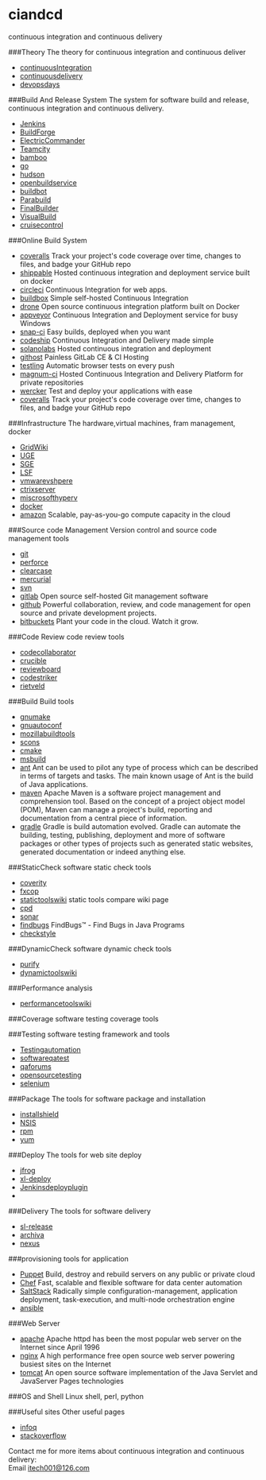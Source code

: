 ciandcd
=======
continuous integration and continuous delivery

###Theory
The theory for continuous integration and continuous deliver
- [continuousIntegration](http://martinfowler.com/articles/continuousIntegration.html)  
- [continuousdelivery](http://continuousdelivery.com)  
- [devopsdays](http://www.devopsdays.org)  

###Build And Release System
The system for software build and release, continuous integration and continuous delivery.
- [Jenkins](http://jenkins-ci.org)  
- [BuildForge](https://jazz.net/downloads/rational-build-forge)  
- [ElectricCommander](http://www.electric-cloud.com/products/electriccommander.php)  
- [Teamcity](http://www.jetbrains.com/teamcity/index.html)  
- [bamboo](https://www.atlassian.com/software/bamboo)  
- [go](http://www.go.cd)  
- [hudson](http://hudson-ci.org)  
- [openbuildservice](http://openbuildservice.org)  
- [buildbot](http://trac.buildbot.net)   
- [Parabuild](http://www.viewtier.com/index.htm)  
- [FinalBuilder](https://www.finalbuilder.com/)  
- [VisualBuild](http://www.kinook.com/VisBuildPro)  
- [cruisecontrol](http://www.cruisecontrolnet.org)  

###Online Build System
- [coveralls](https://coveralls.io)  Track your project's code coverage over time, changes to files, and badge your GitHub repo
- [shippable](https://www.shippable.com)  Hosted continuous integration and deployment service built on docker  
- [circleci](https://circleci.com)  Continuous Integration for web apps.  
- [buildbox](https://buildbox.io)  Simple self-hosted Continuous Integration
- [drone](https://drone.io) Open source continuous integration platform built on Docker
- [appveyor](http://www.appveyor.com)  Continuous Integration and Deployment service for busy Windows 
- [snap-ci](https://snap-ci.com) Easy builds, deployed when you want   
- [codeship](https://codeship.com)  Continuous Integration and Delivery made simple
- [solanolabs](https://www.solanolabs.com)  Hosted continuous integration and deployment  
- [githost](https://githost.io)  Painless GitLab CE & CI Hosting
- [testling](https://ci.testling.com) Automatic browser tests on every push  
- [magnum-ci](https://magnum-ci.com)  Hosted Continuous Integration and Delivery Platform for private repositories  
- [wercker](http://wercker.com)  Test and deploy your applications with ease  
- [coveralls](https://coveralls.io)  Track your project's code coverage over time, changes to files, and badge your GitHub repo

###Infrastructure
The hardware,virtual machines, fram management, docker
- [GridWiki](http://wiki.gridengine.info/wiki/index.php/Main_Page)  
- [UGE](http://www.univa.com)  
- [SGE](gridscheduler.sourceforge.net)  
- [LSF](http://www-03.ibm.com/systems/platformcomputing/products/lsf)  
- [vmwarevshpere](http://www.vmware.com/products/vsphere)  
- [ctrixserver](http://www.citrix.com/products/xenserver/overview.html)  
- [miscrosofthyperv]()  
- [docker](https://www.docker.com) 
- [amazon](http://aws.amazon.com/ec2) Scalable, pay-as-you-go compute capacity in the cloud  

###Source code Management
Version control and source code management tools
- [git](http://git-scm.com)  
- [perforce](http://www.perforce.com)  
- [clearcase]()  
- [mercurial](http://mercurial.selenic.com)  
- [svn](http://subversion.apache.org)  
- [gitlab](https://www.gitlab.com)  Open source self-hosted Git management software  
- [github](https://github.com)  Powerful collaboration, review, and code management for open source and private development projects.
- [bitbuckets](https://bitbucket.org)  Plant your code in the cloud. Watch it grow.

###Code Review
code review tools
- [codecollaborator](http://smartbear.com/products/software-development/code-review) 
- [crucible](http://www.atlassian.com/software/crucible/overview)  
- [reviewboard](http://www.reviewboard.org)  
- [codestriker](http://codestriker.sourceforge.net)  
- [rietveld](http://code.google.com/p/rietveld)  

###Build
Build tools
- [gnumake](http://www.gnu.org/software/make)
- [gnuautoconf](http://www.gnu.org/software/autoconf)
- [mozillabuildtools](https://developer.mozilla.org/en-US/docs/Mozilla/Developer_guide/Build_Instructions)  
- [scons](http://www.scons.org)  
- [cmake](http://www.cmake.org)  
- [msbuild](http://msdn.microsoft.com/en-us/library/dd393574.aspx)  
- [ant](http://ant.apache.org)  Ant can be used to pilot any type of process which can be described in terms of targets and tasks. The main known usage of Ant is the build of Java applications.  
- [maven](http://maven.apache.org)  Apache Maven is a software project management and comprehension tool. Based on the concept of a project object model (POM), Maven can manage a project's build, reporting and documentation from a central piece of information.  
- [gradle](http://www.gradle.org)   Gradle is build automation evolved. Gradle can automate the building, testing, publishing, deployment and more of software packages or other types of projects such as generated static websites, generated documentation or indeed anything else.  

###StaticCheck
software static check tools
- [coverity](http://www.coverity.com/)  
- [fxcop](http://msdn.microsoft.com/en-us/library/bb429476%28VS.80%29.aspx)  
- [statictoolswiki](http://en.wikipedia.org/wiki/List_of_tools_for_static_code_analysis) static tools compare wiki page  
- [cpd](http://pmd.sourceforge.net/pmd-4.3.0/cpd.html) 
- [sonar]()  
- [findbugs](http://findbugs.sourceforge.net)  FindBugs™ - Find Bugs in Java Programs  
- [checkstyle](http://checkstyle.sourceforge.net)  

###DynamicCheck
software dynamic check tools
- [purify]()  
- [dynamictoolswiki](http://en.wikipedia.org/wiki/Dynamic_program_analysis)  

###Performance analysis
- [performancetoolswiki](http://en.wikipedia.org/wiki/List_of_performance_analysis_tools)  

###Coverage
software testing coverage tools

###Testing
software testing framework and tools
- [Testingautomation](http://en.wikipedia.org/wiki/Test_automation)  
- [softwareqatest](http://www.softwareqatest.com)  
- [qaforums](http://www.qaforums.com)  
- [opensourcetesting](http://www.opensourcetesting.org)  
- [selenium](http://www.seleniumhq.org)  

###Package
The tools for software package and installation
- [installshield](http://www.installshield.com)  
- [NSIS](http://nsis.sourceforge.net)  
- [rpm](http://rpm.org)  
- [yum](http://yum.baseurl.org)  

###Deploy
The tools for web site deploy
- [jfrog](http://www.jfrog.com)
- [xl-deploy](http://xebialabs.com/products/xl-deploy)  
- [Jenkinsdeployplugin]()   
- [](https://bintray.com)  

###Delivery
The tools for software delivery
- [sl-release](http://xebialabs.com/products/xl-release)  
- [archiva](http://archiva.apache.org/index.cgi)  
- [nexus](http://www.sonatype.com/nexus)  

###provisioning tools for application 
- [Puppet]() Build, destroy and rebuild servers on any public or private cloud    
- [Chef](http://www.opscode.com/chef)  Fast, scalable and flexible software for data center automation  
- [SaltStack](http://www.saltstack.com/community) Radically simple configuration-management, application deployment, task-execution, and multi-node orchestration engine  
- [ansible](http://www.ansible.com)  

###Web Server
- [apache](https://httpd.apache.org)  Apache httpd has been the most popular web server on the Internet since April 1996
- [nginx](http://nginx.org) A high performance free open source web server powering busiest sites on the Internet  
- [tomcat](http://tomcat.apache.org)  An open source software implementation of the Java Servlet and JavaServer Pages technologies  

###OS and Shell
Linux shell, perl, python

###Useful sites
Other useful pages
- [infoq](http://www.infoq.com)  
- [stackoverflow](http://stackoverflow.com)  

Contact me for more items about continuous integration and continuous delivery:  
Email itech001@126.com  




